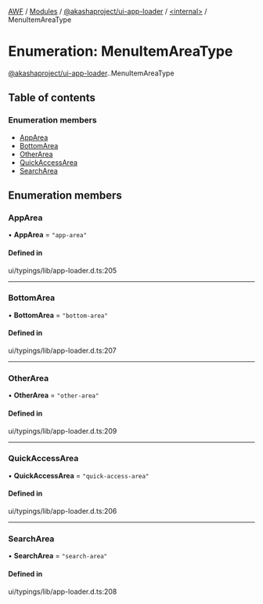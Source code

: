 [AWF](../README.md) / [Modules](../modules.md) / [@akashaproject/ui-app-loader](../modules/akashaproject_ui_app_loader.md) / [<internal\>](../modules/akashaproject_ui_app_loader._internal_.md) / MenuItemAreaType

# Enumeration: MenuItemAreaType

[@akashaproject/ui-app-loader](../modules/akashaproject_ui_app_loader.md).[<internal>](../modules/akashaproject_ui_app_loader._internal_.md).MenuItemAreaType

## Table of contents

### Enumeration members

- [AppArea](akashaproject_ui_app_loader._internal_.MenuItemAreaType.md#apparea)
- [BottomArea](akashaproject_ui_app_loader._internal_.MenuItemAreaType.md#bottomarea)
- [OtherArea](akashaproject_ui_app_loader._internal_.MenuItemAreaType.md#otherarea)
- [QuickAccessArea](akashaproject_ui_app_loader._internal_.MenuItemAreaType.md#quickaccessarea)
- [SearchArea](akashaproject_ui_app_loader._internal_.MenuItemAreaType.md#searcharea)

## Enumeration members

### AppArea

• **AppArea** = `"app-area"`

#### Defined in

ui/typings/lib/app-loader.d.ts:205

___

### BottomArea

• **BottomArea** = `"bottom-area"`

#### Defined in

ui/typings/lib/app-loader.d.ts:207

___

### OtherArea

• **OtherArea** = `"other-area"`

#### Defined in

ui/typings/lib/app-loader.d.ts:209

___

### QuickAccessArea

• **QuickAccessArea** = `"quick-access-area"`

#### Defined in

ui/typings/lib/app-loader.d.ts:206

___

### SearchArea

• **SearchArea** = `"search-area"`

#### Defined in

ui/typings/lib/app-loader.d.ts:208
